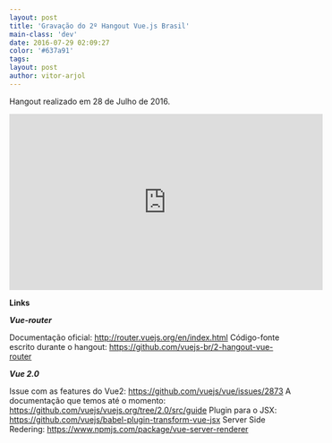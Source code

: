 ```yaml
---
layout: post
title: 'Gravação do 2º Hangout Vue.js Brasil'
main-class: 'dev'
date: 2016-07-29 02:09:27 
color: '#637a91'
tags: 
layout: post
author: vitor-arjol
---
```


Hangout realizado em 28 de Julho de 2016.

<iframe width="560" height="315" src="https://www.youtube.com/embed/1MEY74BY_Ds" frameborder="0" allowfullscreen></iframe>

**Links**

***Vue-router***

Documentação oficial: http://router.vuejs.org/en/index.html
Código-fonte escrito durante o hangout: https://github.com/vuejs-br/2-hangout-vue-router

***Vue 2.0***

Issue com as features do Vue2: https://github.com/vuejs/vue/issues/2873
A documentação que temos até o momento: https://github.com/vuejs/vuejs.org/tree/2.0/src/guide
Plugin para o JSX: https://github.com/vuejs/babel-plugin-transform-vue-jsx
Server Side Redering: https://www.npmjs.com/package/vue-server-renderer
